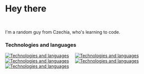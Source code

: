 Hey there
===================================================================================================================================================================

<br/>

I'm a random guy from Czechia, who's learning to code.

### Technologies and languages

[![Technologies and languages](https://skillicons.dev/icons?i=html,css)](/) &nbsp;&nbsp;&nbsp; [![Technologies and languages](https://skillicons.dev/icons?i=js,ts)](/) &nbsp;&nbsp;&nbsp; [![Technologies and languages](https://skillicons.dev/icons?i=react,svelte)](/) &nbsp;&nbsp;&nbsp; [![Technologies and languages](https://skillicons.dev/icons?i=py,git)](/) &nbsp;&nbsp;&nbsp; [![Technologies and languages](https://skillicons.dev/icons?i=firebase,supabase)](/)
<br/>
